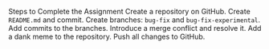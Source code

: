 Steps to Complete the Assignment
Create a repository on GitHub.
Create `README.md` and commit.
Create branches: `bug-fix` and `bug-fix-experimental`.
Add commits to the branches.
Introduce a merge conflict and resolve it.
Add a dank meme to the repository.
Push all changes to GitHub.
